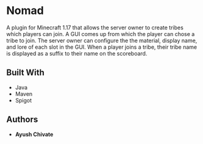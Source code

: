# Nomad

A plugin for Minecraft 1.17 that allows the server owner to create tribes which players can join. A GUI comes up from which the player can chose a tribe to join. The server owner can configure the the material, display name, and lore of each slot in the GUI. When a player joins a tribe, their tribe name is displayed as a suffix to their name on the scoreboard.

## Built With

* Java
* Maven
* Spigot

## Authors

* **Ayush Chivate**

